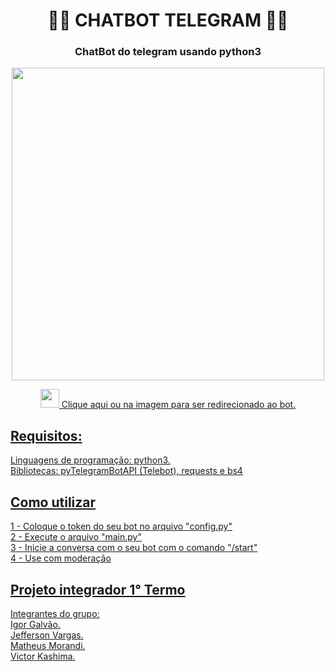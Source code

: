 <!-- README BOT TELEGRAM -->

<h1 align="center"> 👨‍🌾 CHATBOT TELEGRAM 👨‍🌾 </h1>
<h3 align="center"> ChatBot do telegram usando python3</h3>

<div align="center">
    <img src = "https://i.imgur.com/HhhYpT4.jpeg"
    height="500"
    widht="500">
</div>

<p align="center">
    <a href="https://t.me/AgroCrawlerBot">
    <img src ="https://img.shields.io/badge/BOT-TELEGRAM-red"
    height="30"
    widht="100"
    >
    Clique aqui ou na imagem para ser redirecionado ao bot.
</p>

<div>
<h2>Requisitos:</h2>
<p>
Linguagens de programação: python3.
<br>
Bibliotecas: pyTelegramBotAPI (Telebot), requests e bs4
</p>
</div>

<div>
<h2>Como utilizar</h2>
<p>
1 - Coloque o token do seu bot no arquivo "config.py"
<br>
2 - Execute o arquivo "main.py"
<br>
3 - Inicie a conversa com o seu bot com o comando "/start"
<br>
4 - Use com moderação
</p>

<div>
<h2>
Projeto integrador 1° Termo
</h2>
<p>
Integrantes do grupo:<br>
Igor Galvão.<br>
Jefferson Vargas.<br>
Matheus Morandi.<br>
Victor Kashima.<br>
</p>



